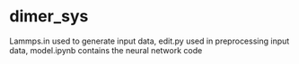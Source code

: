 # dimer_sys

Lammps.in used to generate input data, 
edit.py used in preprocessing input data, 
model.ipynb contains the neural network code
